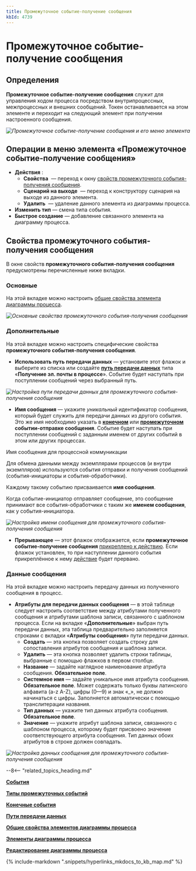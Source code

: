```yaml
---
title: Промежуточное событие-получение сообщения
kbId: 4739
---
```


# Промежуточное событие-получение сообщения

## Определения

**Промежуточное событие-получение сообщения** служит для управления ходом процесса посредством внутрипроцессных, межпроцессных и внешних сообщений. Токен останавливается на этом элементе и переходит на следующий элемент при получении настроенного сообщения.

_![Промежуточное событие-получение сообщения и его меню элемента](https://kb.comindware.ru/assets/receive_message_intermediate_event.png)_

## Операции в меню элемента «Промежуточное событие-получение сообщения»

- **Действия** :
    - **Свойства** *‌* — переход к окну [свойств промежуточного события-получения сообщения](#свойства-промежуточного-события-получения-сообщения).
    - **Сценарий на выходе** *‌* — переход к конструктору сценария на выходе из данного элемента.
    - **Удалить** *‌* — удаление данного элемента из диаграммы процесса.
- **Изменить тип** — смена типа события.
- **Быстрое создание** — добавление связанного элемента на диаграмму процесса.

## Свойства промежуточного события-получения сообщения

В окне свойств **промежуточного события-получения сообщения** предусмотрены перечисленные ниже вкладки.

### Основные

На этой вкладке можно настроить [общие свойства элемента диаграммы процесса](../../process_diagram_element_common_properties.html#process_diagram_element_common_properties).

_![Основные свойства промежуточного события-получения сообщения](https://kb.comindware.ru/assets/receive_message_intermediate_event_general_properties.png)_

### Дополнительные

На этой вкладке можно настроить специфические свойства **промежуточного события-получения сообщения**.

- **Использовать путь передачи данных** — установите этот флажок и выберите из списка или создайте **[путь передачи данных](../../../../../../administration/connections_communication_routes/communication_routes.html)** типа «**Получение эл. почты в процессе**». Событие будет наступать при поступлении сообщений через выбранный путь.

_![Настройка пути передачи данных для промежуточного события-получения сообщения](https://kb.comindware.ru/assets/receive_message_intermediate_event_advanced_use_communication_route.png)_

- **Имя сообщения** — укажите *уникальный* идентификатор сообщения, который будет служить для передачи данных из другого события. Это же имя необходимо указать в **[конечном](../end/send_message_end_event.html)** или **[промежуточном](send_message_intermediate_event.html)** **событии-отправке сообщения**. Событие будет наступать при поступлении сообщений с заданным именем от других событий в этом или других процессах.

Имя сообщения для процессной коммуникации

Для обмена данными между экземплярами процессов (и внутри экземпляров) используются события отправки и получения сообщений (события-инициаторы и события-обработчики).

Каждому такому событию присваивается **имя сообщения**.

Когда событие-инициатор отправляет сообщение, это сообщение принимают все события-обработчики с таким же **именем сообщения**, как у события-инициатора.

_![Настройка имени сообщения для промежуточного события-получения сообщения](https://kb.comindware.ru/assets/receive_message_intermediate_event_advanced_message_name.png)_

- **Прерывающее** — этот флажок отображается, если **промежуточное событие-получение сообщения** [прикреплено к действию](index.html#способы-использования-промежуточного-события). Если флажок установлен, то при наступлении данного события прикреплённое к нему [действие](../../actions/index.html#actions) будет прервано.

### Данные сообщения

На этой вкладке можно настроить передачу данных из полученного сообщения в процесс.

- **Атрибуты для передачи данных сообщения** — в этой таблице следует настроить соответствие между атрибутами полученного сообщения и атрибутами шаблона записи, связанного с шаблоном процесса. Если на вкладке «**Дополнительные**» выбран путь передачи данных, эта таблица предварительно заполняется строками с вкладки «**Атрибуты сообщения**» пути передачи данных.
    - **Создать** — эта кнопка позволяет создать строку для сопоставления атрибутов сообщения и шаблона записи.
    - **Удалить** — эта кнопка позволяет удалить строки таблицы, выбранные с помощью флажков в первом столбце.
    - **Название** — задайте наглядное наименование атрибута сообщения. **Обязательное поле**.
    - **Системное имя** — задайте уникальное имя атрибута сообщения. **Обязательное поле**. Может содержать только буквы латинского алфавита (a-z A-Z), цифры (0—9) и знак «\_», не должно начинаться с цифры. Заполняется автоматически с помощью транслитерации названия.
    - **Тип данных** — укажите тип данных атрибута сообщения. **Обязательное поле**.
    - **Значение** — укажите атрибут шаблона записи, связанного с шаблоном процесса, которому будет присвоено значение соответствующего атрибута сообщения. Тип данных обоих атрибутов в строке должен совпадать.

_![Настройка данных сообщения для промежуточного события-получения сообщения](https://kb.comindware.ru/assets/receive_message_intermediate_event_message_data.png)_

--8<-- "related_topics_heading.md"

**[События](../index.html#события)**

**[Типы промежуточных событий](index.html#типы-промежуточных-событий)**

**[Конечные события](../end/index.html#конечные-события)**

**[Пути передачи данных](../../../../../../administration/connections_communication_routes/communication_routes.html)**

**[Общие свойства элементов диаграммы процесса](../../process_diagram_element_common_properties.html#process_diagram_element_common_properties)**

**[Элементы диаграммы процесса](../../index.html#process_diagram_elements)**

**[Редактирование диаграммы процесса](../../../index.html#process_diagram_designer)**

{% include-markdown ".snippets/hyperlinks_mkdocs_to_kb_map.md" %}
